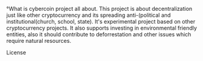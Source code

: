 °What is cybercoin project all about.
  This project is about decentralization just like other cryptocurrency and its spreading anti-(political and institutional(church, school, state).
It's experimental project based on other cryptocurrency projects. It also supports investing in environmental friendly entities, also it should contribute to deforrestation and other issues which require natural resources.




License
